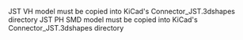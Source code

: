 JST VH model must be copied into KiCad's Connector_JST.3dshapes directory
JST PH SMD model must be copied into KiCad's Connector_JST.3dshapes directory